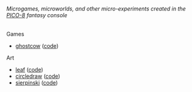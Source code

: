 ###### Microgames, microworlds, and other micro-experiments created in the [PICO-8](https://www.lexaloffle.com/pico-8.php) fantasy console

Games
- [ghostcow](games/ghostcow/) ([code](games/ghostcow/sketch.lua))

Art
- [leaf](art/leaf/) ([code](art/leaf/sketch.lua))
- [circledraw](art/circledraw/) ([code](art/circledraw/sketch.lua))
- [sierpinski](art/sierpinski/) ([code](art/sierpinski/sketch.lua))
